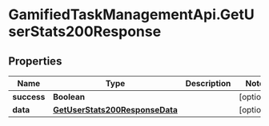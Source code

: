 # GamifiedTaskManagementApi.GetUserStats200Response

## Properties

Name | Type | Description | Notes
------------ | ------------- | ------------- | -------------
**success** | **Boolean** |  | [optional] 
**data** | [**GetUserStats200ResponseData**](GetUserStats200ResponseData.md) |  | [optional] 


